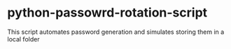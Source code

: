 # python-passowrd-rotation-script
This script automates password generation and simulates storing them in a local folder

